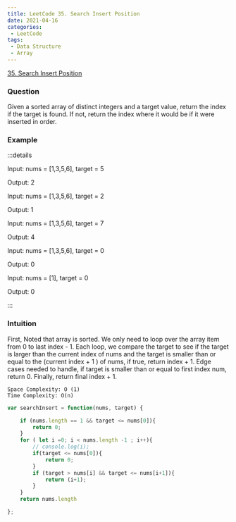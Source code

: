 ```yaml
---
title: LeetCode 35. Search Insert Position
date: 2021-04-16
categories:
 - LeetCode
tags:
 - Data Structure
 - Array
---
```


[35. Search Insert Position](https://leetcode.com/problems/search-insert-position/) 

### Question
Given a sorted array of distinct integers and a target value, return the index if the target is found. If not, return the index where it would be if it were inserted in order.

### Example
:::details

Input: nums = [1,3,5,6], target = 5

Output: 2

Input: nums = [1,3,5,6], target = 2

Output: 1

Input: nums = [1,3,5,6], target = 7

Output: 4

Input: nums = [1,3,5,6], target = 0

Output: 0

Input: nums = [1], target = 0

Output: 0

:::

### Intuition 
First, Noted that array is sorted. We only need to loop over the array item from 0 to last index - 1. Each loop, we compare the target to see if the target is larger than the current index of nums and the target is smaller than or equal to the (current index + 1 ) of nums, if true, return index + 1. Edge cases needed to handle, if target is smaller than or equal to first index num, return 0. Finally, return final index + 1. 

```
Space Complexity: O (1)
Time Complexity: O(n) 
```

```js
var searchInsert = function(nums, target) {

    if (nums.length == 1 && target <= nums[0]){
        return 0;
    }
    for ( let i =0; i < nums.length -1 ; i++){
        // console.log(i);
        if(target <= nums[0]){
            return 0;
        }
        if (target > nums[i] && target <= nums[i+1]){
            return (i+1);
        }
    }
    return nums.length

};

```


<disqus/>